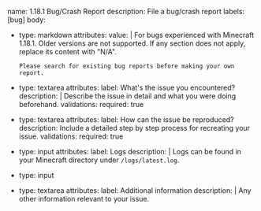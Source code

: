 name: 1.18.1 Bug/Crash Report
description: File a bug/crash report
labels: [bug]
body:
  - type: markdown
    attributes:
      value: |
        For bugs experienced with Minecraft 1.18.1. Older versions are not supported.
        If any section does not apply, replace its content with "N/A".

        Please search for existing bug reports before making your own report.
  - type: textarea
    attributes:
      label: What's the issue you encountered?
      description: |
        Describe the issue in detail and what you were doing beforehand.
    validations:
      required: true
  - type: textarea
    attributes:
      label: How can the issue be reproduced?
      description: Include a detailed step by step process for recreating your issue.
    validations:
      required: true
  - type: input
    attributes:
      label: Logs
      description: |
        Logs can be found in your Minecraft directory under `/logs/latest.log`.
  - type: input
  - type: textarea
    attributes:
      label: Additional information
      description: |
        Any other information relevant to your issue.
